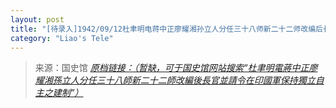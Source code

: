 ```yaml
---
layout: post
title: "[待录入]1942/09/12杜聿明电蒋中正廖耀湘孙立人分任三十八师新二十二师改编后长官并请令在印国军保持独立自主之建制"
category: "Liao's Tele"
---
```



> 来源：国史馆 [*原档链接：（暂缺，可于国史馆网站搜索“杜聿明電蔣中正廖耀湘孫立人分任三十八師新二十二師改編後長官並請令在印國軍保持獨立自主之建制”）*]()
